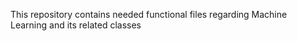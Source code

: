 This repository contains needed functional files regarding Machine Learning and its related classes 
